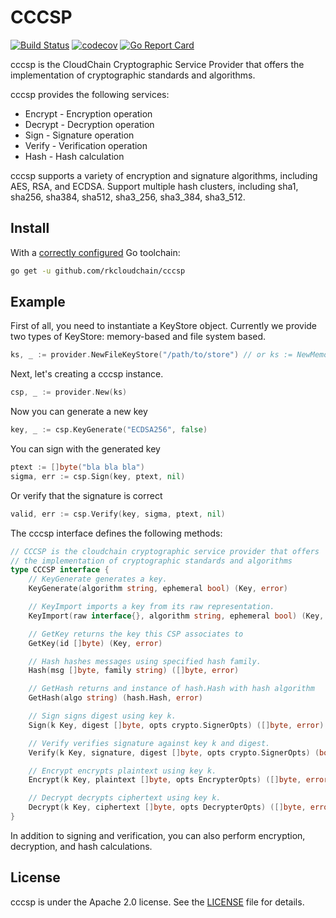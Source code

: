 # CCCSP

[![Build Status](https://travis-ci.org/rkcloudchain/cccsp.svg?branch=master)](https://travis-ci.org/rkcloudchain/cccsp)
[![codecov](https://codecov.io/gh/rkcloudchain/cccsp/branch/master/graph/badge.svg)](https://codecov.io/gh/rkcloudchain/cccsp)
[![Go Report Card](https://goreportcard.com/badge/github.com/rkcloudchain/cccsp)](https://goreportcard.com/report/github.com/rkcloudchain/cccsp)

cccsp is the CloudChain Cryptographic Service Provider that offers the implementation of cryptographic standards and algorithms.

cccsp provides the following services:

* Encrypt - Encryption operation
* Decrypt - Decryption operation
* Sign - Signature operation
* Verify - Verification operation
* Hash - Hash calculation

cccsp supports a variety of encryption and signature algorithms, including AES, RSA, and ECDSA. Support multiple hash clusters, including sha1, sha256, sha384, sha512, sha3_256, sha3_384, sha3_512.

## Install

With a [correctly configured](https://golang.org/doc/install#testing) Go toolchain:

```sh
go get -u github.com/rkcloudchain/cccsp
```

## Example

First of all, you need to instantiate a KeyStore object. Currently we provide two types of KeyStore: memory-based and file system based.

```go
ks, _ := provider.NewFileKeyStore("/path/to/store") // or ks := NewMemoryKeyStore()
```

Next, let's creating a cccsp instance.

```go
csp, _ := provider.New(ks)
```

Now you can generate a new key

```go
key, _ := csp.KeyGenerate("ECDSA256", false)
```

You can sign with the generated key

```go
ptext := []byte("bla bla bla")
sigma, err := csp.Sign(key, ptext, nil)
```

Or verify that the signature is correct

```go
valid, err := csp.Verify(key, sigma, ptext, nil)
```

The cccsp interface defines the following methods:

```go
// CCCSP is the cloudchain cryptographic service provider that offers
// the implementation of cryptographic standards and algorithms
type CCCSP interface {
    // KeyGenerate generates a key.
    KeyGenerate(algorithm string, ephemeral bool) (Key, error)

    // KeyImport imports a key from its raw representation.
    KeyImport(raw interface{}, algorithm string, ephemeral bool) (Key, error)

    // GetKey returns the key this CSP associates to
    GetKey(id []byte) (Key, error)

    // Hash hashes messages using specified hash family.
    Hash(msg []byte, family string) ([]byte, error)

    // GetHash returns and instance of hash.Hash with hash algorithm
    GetHash(algo string) (hash.Hash, error)

    // Sign signs digest using key k.
    Sign(k Key, digest []byte, opts crypto.SignerOpts) ([]byte, error)

    // Verify verifies signature against key k and digest.
    Verify(k Key, signature, digest []byte, opts crypto.SignerOpts) (bool, error)

    // Encrypt encrypts plaintext using key k.
    Encrypt(k Key, plaintext []byte, opts EncrypterOpts) ([]byte, error)

    // Decrypt decrypts ciphertext using key k.
    Decrypt(k Key, ciphertext []byte, opts DecrypterOpts) ([]byte, error)
}
```

In addition to signing and verification, you can also perform encryption, decryption, and hash calculations.

## License

cccsp is under the Apache 2.0 license. See the [LICENSE](LICENSE) file for details.